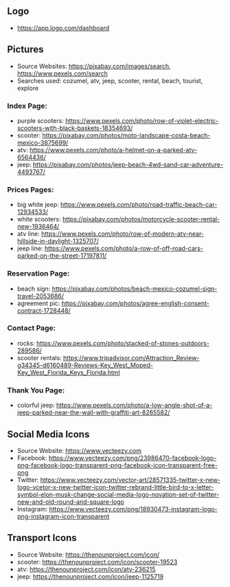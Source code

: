 ## Logo
* https://app.logo.com/dashboard

## Pictures
* Source Websites: https://pixabay.com/images/search, https://www.pexels.com/search
* Searches used: cozumel, atv, jeep, scooter, rental, beach, tourist, explore

### Index Page:
* purple scooters: https://www.pexels.com/photo/row-of-violet-electric-scooters-with-black-baskets-18354693/
* scooter: https://pixabay.com/photos/moto-landscape-costa-beach-mexico-3875699/
* atv: https://www.pexels.com/photo/a-helmet-on-a-parked-atv-6564436/
* jeep: https://pixabay.com/photos/jeep-beach-4wd-sand-car-adventure-4493767/

### Prices Pages:
* big white jeep: https://www.pexels.com/photo/road-traffic-beach-car-12934533/
* white scooters: https://pixabay.com/photos/motorcycle-scooter-rental-new-1936464/
* atv line: https://www.pexels.com/photo/row-of-modern-atv-near-hillside-in-daylight-1325707/
* jeep line: https://www.pexels.com/photo/a-row-of-off-road-cars-parked-on-the-street-17197811/

### Reservation Page:
* beach sign: https://pixabay.com/photos/beach-mexico-cozumel-sign-travel-2053686/
* agreement pic: https://pixabay.com/photos/agree-english-consent-contract-1728448/

### Contact Page:
* rocks: https://www.pexels.com/photo/stacked-of-stones-outdoors-289586/
* scooter rentals: https://www.tripadvisor.com/Attraction_Review-g34345-d6160489-Reviews-Key_West_Moped-Key_West_Florida_Keys_Florida.html

### Thank You Page:
* colorful jeep: https://www.pexels.com/photo/a-low-angle-shot-of-a-jeep-parked-near-the-wall-with-graffiti-art-8265582/

## Social Media Icons
* Source Website: https://www.vecteezy.com
* Facebook: https://www.vecteezy.com/png/23986470-facebook-logo-png-facebook-logo-transparent-png-facebook-icon-transparent-free-png
* Twitter: https://www.vecteezy.com/vector-art/28571335-twitter-x-new-logo-vcetor-x-new-twitter-icon-twitter-rebrand-little-bird-to-x-letter-symbol-elon-musk-change-social-media-logo-novation-set-of-twitter-new-and-old-round-and-square-logo
* Instagram: https://www.vecteezy.com/png/18930473-instagram-logo-png-instagram-icon-transparent

## Transport Icons
* Source Website: https://thenounproject.com/icon/
* scooter: https://thenounproject.com/icon/scooter-19523
* atv: https://thenounproject.com/icon/atv-236215
* jeep: https://thenounproject.com/icon/jeep-1125719
